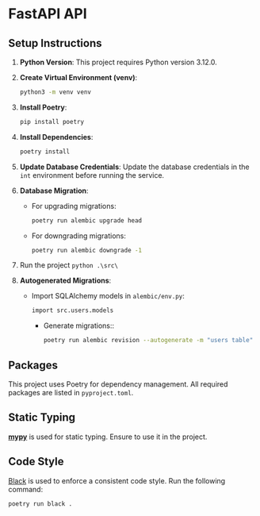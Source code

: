 # FastAPI API

## Setup Instructions

1. **Python Version**: This project requires Python version 3.12.0.

2. **Create Virtual Environment (venv)**:
    ```bash
    python3 -m venv venv
    ```

3. **Install Poetry**:
    ```bash
    pip install poetry
    ```

4. **Install Dependencies**:
    ```bash
    poetry install
    ```

5. **Update Database Credentials**:
    Update the database credentials in the `int` environment before running the service.

6. **Database Migration**:
    - For upgrading migrations:
        ```bash
        poetry run alembic upgrade head
        ```
    - For downgrading migrations:
        ```bash
        poetry run alembic downgrade -1
        ```
7.  Run the project ```python .\src\ ```
8. **Autogenerated Migrations**:
    - Import SQLAlchemy models in `alembic/env.py`:
        ```bash
        import src.users.models
        ```
      - Generate migrations::
        ```bash
        poetry run alembic revision --autogenerate -m "users table"

        ```
## Packages

This project uses Poetry for dependency management. All required packages are listed in `pyproject.toml`.

## Static Typing

[**mypy**](https://mypy.readthedocs.io/en/stable/getting_started.html) is used for static typing. Ensure to use it in the project.

## Code Style

[Black](https://github.com/psf/black) is used to enforce a consistent code style. Run the following command:
```bash
poetry run black .
